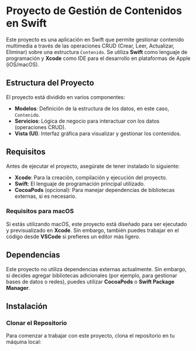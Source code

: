 # Proyecto de Gestión de Contenidos en Swift

Este proyecto es una aplicación en Swift que permite gestionar contenido multimedia a través de las operaciones CRUD (Crear, Leer, Actualizar, Eliminar) sobre una estructura `Contenido`. Se utiliza **Swift** como lenguaje de programación y **Xcode** como IDE para el desarrollo en plataformas de Apple (iOS/macOS).

## Estructura del Proyecto

El proyecto está dividido en varios componentes:

- **Modelos**: Definición de la estructura de los datos, en este caso, `Contenido`.
- **Servicios**: Lógica de negocio para interactuar con los datos (operaciones CRUD).
- **Vista (UI)**: Interfaz gráfica para visualizar y gestionar los contenidos.

## Requisitos

Antes de ejecutar el proyecto, asegúrate de tener instalado lo siguiente:

- **Xcode**: Para la creación, compilación y ejecución del proyecto.
- **Swift**: El lenguaje de programación principal utilizado.
- **CocoaPods** (opcional): Para manejar dependencias de bibliotecas externas, si es necesario.

### Requisitos para macOS

Si estás utilizando macOS, este proyecto está diseñado para ser ejecutado y previsualizado en **Xcode**. Sin embargo, también puedes trabajar en el código desde **VSCode** si prefieres un editor más ligero.

## Dependencias

Este proyecto no utiliza dependencias externas actualmente. Sin embargo, si decides agregar bibliotecas adicionales (por ejemplo, para gestionar bases de datos o redes), puedes utilizar **CocoaPods** o **Swift Package Manager**.

## Instalación

### Clonar el Repositorio

Para comenzar a trabajar con este proyecto, clona el repositorio en tu máquina local:


